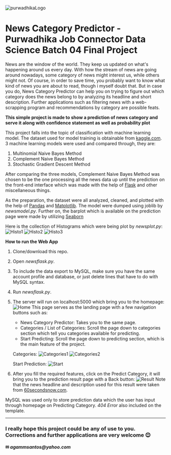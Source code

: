 ![purwadhikaLogo](https://d1ah56qj523gwb.cloudfront.net/uploads/organizations/logos/1538557444-kcgv11HXelvcOnlyrGcEpfwAf6hbPMhC.png)

# News Category Predictor - Purwadhika Job Connector Data Science Batch 04 Final Project

News are the window of the world. They keep us updated on what's happening around us every day. With how the stream of news are going around nowadays, some category of news might interest us, while others might not. Of course, in order to save time, you probably want to know what kind of news you are about to read, though i myself doubt that. But in case you do, News Category Predictor can help you on trying to figure out which category does the news belong to by analyzing its headline and short description. Further applications such as filtering news with a web-scrapping program and recommendations by category are possible feats.

**This simple project is made to show a prediction of news category and serve it along with confidence statement as well as probability plot**

This project falls into the topic of classification with machine learning model.
The dataset used for model training is obtainable from [kaggle.com](https://www.kaggle.com/rmisra/news-category-dataset).
3 machine learning models were used and compared through, they are: 

1. Multinomial Naive Bayes Method
2. Complement Naive Bayes Method
3. Stochastic Gradient Descent Method

After comparing the three models, Complement Naive Bayes Method was chosen to be the one processing all the news data up until the prediction on the front-end interface which was made with the help of [Flask](https://palletsprojects.com/p/flask/) and other miscellaneous things.

As the preparation, the dataset were all analyzed, cleaned, and plotted with the help of [Pandas](https://pandas.pydata.org/) and [Matplotlib](https://matplotlib.org/). The model were dumped using joblib by *newsmodel.py*. Further on, the barplot which is available on the prediction page were made by utilizing [Seaborn](https://seaborn.pydata.org/)

Here is the collection of Histograms which were being plot by *newsplot.py*:
![Histo1](./histogramh.png)
![Histo2](./histogramd.png)
![Histo3](./histogramf.png)

**How to run the Web App**
1. Clone/download this repo.
2. Open *newsflask.py*.
3. To include the data export to MySQL, make sure you have the same account profile and database, or just delete lines that have to do with MySQL syntax.
4. Run *newsflask.py*.
5. The server will run on localhost:5000 which bring you to the homepage:
    ![Home](./home.png)
    This page serves as the landing page with a few navigation buttons such as:
    - News Category Predictor: Takes you to the same page.
    - Categories / List of Categories: Scroll the page down to categories section which tell you categories available for predicting.
    - Start Predicting: Scroll the page down to predicting section, which is the main feature of the project.

    Categories:
    ![Categories1](./cat1.png)
    ![Categories2](./cat2.png)

    Start Prediction:
    ![Start](./start.png)

6. After you fill the required features, click on the Predict Category, it will bring you to the prediction result page with a Back button:
    ![Result](./prediction.png)
    Note that the news headline and description used for this result were taken from [60secondsnow.com](https://www.60secondsnow.com/).

MySQL was used only to store prediction data which the user has input through homepage on Predicting Category. *404 Error* also included on the template.

___
### I really hope this project could be any of use to you. Corrections and further applications are very welcome 😊

#### ✉ _agammsantos@yahoo.com_